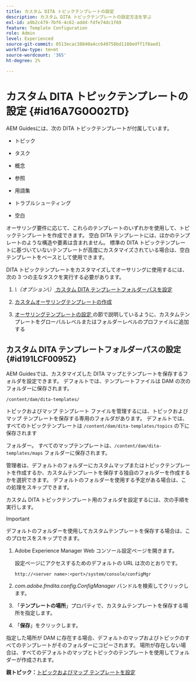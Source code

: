 ```yaml
---
title: カスタム DITA トピックテンプレートの設定
description: カスタム DITA トピックテンプレートの設定方法を学ぶ
exl-id: a9b2c479-7bf6-4c62-addd-fdfe74dc1f69
feature: Template Configuration
role: Admin
level: Experienced
source-git-commit: 0513ecac38840a4cc649758bd1180edff1f8aed1
workflow-type: tm+mt
source-wordcount: '365'
ht-degree: 2%

---
```


# カスタム DITA トピックテンプレートの設定 {#id16A7G0O02TD}

AEM Guidesには、次の DITA トピックテンプレートが付属しています。

- トピック

- タスク

- 概念

- 参照

- 用語集

- トラブルシューティング

- 空白


オーサリング要件に応じて、これらのテンプレートのいずれかを使用して、トピックテンプレートを作成できます。 空白 DITA テンプレートには、ほかのテンプレートのような構造や要素は含まれません。 標準の DITA トピックテンプレートに基づいていないテンプレートが高度にカスタマイズされている場合は、空白テンプレートをベースとして使用できます。

DITA トピックテンプレートをカスタマイズしてオーサリングに使用するには、次の 3 つの主なタスクを実行する必要があります。

1. *\（オプション\）*[ カスタム DITA テンプレートフォルダーパスを設定 ](#id191LCF0095Z)

1. [カスタムオーサリングテンプレートの作成](conf-folder-level.md#id1917D0EG0HJ)

1. [ オーサリングテンプレートの設定 ](conf-folder-level.md#id1889D0IL0Y4) の節で説明しているように、カスタムテンプレートをグローバルレベルまたはフォルダーレベルのプロファイルに追加する


## カスタム DITA テンプレートフォルダーパスの設定 {#id191LCF0095Z}

AEM Guidesでは、カスタマイズした DITA マップとテンプレートを保存するフォルダを設定できます。 デフォルトでは、テンプレートファイルは DAM の次のフォルダーに保存されます。

`/content/dam/dita-templates/`

トピックおよびマップ テンプレート ファイルを管理するには、トピックおよびマップ テンプレートを保存する専用のフォルダがあります。 デフォルトでは、すべてのトピックテンプレートは `/content/dam/dita-templates/topics` の下に保存されます

フォルダー。 すべてのマップテンプレートは、`/content/dam/dita-templates/maps` フォルダーに保存されます。

管理者は、デフォルトのフォルダーにカスタムマップまたはトピックテンプレートを作成するか、カスタムテンプレートを保存する独自のフォルダーを作成するかを選択できます。 デフォルトのフォルダーを使用する予定がある場合は、この処理をスキップできます。

カスタム DITA トピックテンプレート用のフォルダを設定するには、次の手順を実行します。

>[!IMPORTANT]
>
> デフォルトのフォルダーを使用してカスタムテンプレートを保存する場合は、このプロセスをスキップできます。

1. Adobe Experience Manager Web コンソール設定ページを開きます。

   設定ページにアクセスするためのデフォルトの URL は次のとおりです。

   ```http
   http://<server name>:<port>/system/console/configMgr
   ```

1. *com.adobe.fmdita.config.ConfigManager* バンドルを検索してクリックします。

1. 「**テンプレートの場所**」プロパティで、カスタムテンプレートを保存する場所を指定します。

1. 「**保存**」をクリックします。


指定した場所が DAM に存在する場合、デフォルトのマップおよびトピックのすべてのテンプレートがそのフォルダーにコピーされます。 場所が存在しない場合は、すべてのデフォルトのマップとトピックのテンプレートを使用してフォルダーが作成されます。

**親トピック：**&#x200B;[ トピックおよびマップ テンプレートを設定 ](conf-template-tags.md)
